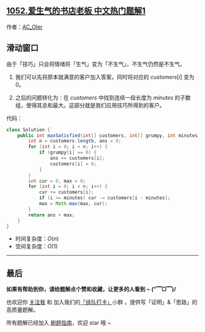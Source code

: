 ## [1052.爱生气的书店老板 中文热门题解1](https://leetcode.cn/problems/grumpy-bookstore-owner/solutions/100000/hua-dong-chuang-kou-luo-ti-by-ac_oier-nunu)

作者：[AC_OIer](https://leetcode.cn/u/AC_OIer)

## 滑动窗口

由于「技巧」只会将情绪将「生气」变为「不生气」，不生气仍然是不生气。

1. 我们可以先将原本就满意的客户加入答案，同时将对应的 $customers[i]$ 变为 $0$。

2. 之后的问题转化为：在 $customers$ 中找到连续一段长度为 $minutes$ 的子数组，使得其总和最大。这部分就是我们应用技巧所得到的客户。

代码：
```Java []
class Solution {
    public int maxSatisfied(int[] customers, int[] grumpy, int minutes) {
        int n = customers.length, ans = 0;
        for (int i = 0; i < n; i++) {
            if (grumpy[i] == 0) {
                ans += customers[i];
                customers[i] = 0;
            }
        }
        int cur = 0, max = 0;
        for (int i = 0; i < n; i++) {
            cur += customers[i];
            if (i >= minutes) cur -= customers[i - minutes];
            max = Math.max(max, cur);
        }
        return ans + max;
    }
}
```
* 时间复杂度：$O(n)$
* 空间复杂度：$O(1)$

---

## 最后

**如果有帮助到你，请给题解点个赞和收藏，让更多的人看到 ~ ("▔□▔)/**

也欢迎你 [关注我](https://oscimg.oschina.net/oscnet/up-19688dc1af05cf8bdea43b2a863038ab9e5.png) 和 加入我们的[「组队打卡」](https://leetcode-cn.com/u/ac_oier/)小群 ，提供写「证明」&「思路」的高质量题解。

所有题解已经加入 [刷题指南](https://github.com/SharingSource/LogicStack-LeetCode/wiki)，欢迎 star 哦 ~
